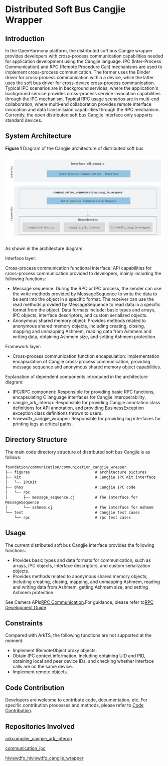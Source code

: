 # Distributed Soft Bus Cangjie Wrapper

## Introduction

In the OpenHarmony platform, the distributed soft bus Cangjie wrapper provides developers with cross-process communication capabilities needed for application development using the Cangjie language. IPC (Inter-Process Communication) and RPC (Remote Procedure Call) mechanisms are used to implement cross-process communication. The former uses the Binder driver for cross-process communication within a device, while the latter uses the soft bus driver for cross-device cross-process communication. Typical IPC scenarios are in background services, where the application's background service provides cross-process service invocation capabilities through the IPC mechanism. Typical RPC usage scenarios are in multi-end collaboration, where multi-end collaboration provides remote interface invocation and data transmission capabilities through the RPC mechanism. Currently, the open distributed soft bus Cangjie interface only supports standard devices.

## System Architecture

**Figure 1** Diagram of the Cangjie architecture of distributed soft bus

![Diagram of the Cangjie architecture of distributed soft bus](figures/communication_cangjie_wrapper_architecture_en.png)

As shown in the architecture diagram:

Interface layer:

Cross-process communication functional interface: API capabilities for cross-process communication provided to developers, mainly including the following functions:

- Message sequence: During the RPC or IPC process, the sender can use the write methods provided by MessageSequence to write the data to be sent into the object in a specific format. The receiver can use the read methods provided by MessageSequence to read data in a specific format from the object. Data formats include: basic types and arrays, IPC objects, interface descriptors, and custom serialized objects.
- Anonymous shared memory object: Provides methods related to anonymous shared memory objects, including creating, closing, mapping and unmapping Ashmem, reading data from Ashmem and writing data, obtaining Ashmem size, and setting Ashmem protection.

Framework layer:

- Cross-process communication function encapsulation: Implementation encapsulation of Cangjie cross-process communication, providing message sequence and anonymous shared memory object capabilities.

Explanation of dependent components introduced in the architecture diagram:

- IPC/RPC component: Responsible for providing basic RPC functions, encapsulating C language interfaces for Cangjie interoperability.
- cangjie_ark_interop: Responsible for providing Cangjie annotation class definitions for API annotation, and providing BusinessException exception class definitions thrown to users.
- hiviewdfx_cangjie_wrapper: Responsible for providing log interfaces for printing logs at critical paths.

## Directory Structure

The main code directory structure of distributed soft bus Cangjie is as follows:


```
foundation/communication/communication_cangjie_wrapper
├── figures                             # architecture pictures
├── kit                                 # Cangjie IPC Kit interface
│   └── IPCKit
├── ohos                                # Cangjie IPC code
│   └── rpc
│       ├── message_sequence.cj         # The interface for MessageSequence
│       └── ashmem.cj                   # The interface for Ashmem
└── test                                # Cangjie test cases
    └── rpc                             # rpc test cases
```

## Usage

The current distributed soft bus Cangjie interface provides the following functions:

- Provides basic types and data formats for communication, such as arrays, IPC objects, interface descriptors, and custom serialization objects.
- Provides methods related to anonymous shared memory objects, including creating, closing, mapping, and unmapping Ashmem, reading and writing data from Ashmem, getting Ashmem size, and setting Ashmem protection.

See Camera APIs[RPC Communication](https://gitcode.com/openharmony-sig/arkcompiler_cangjie_ark_interop/blob/master/doc/API_Reference/source_en/apis/IPCKit/cj-apis-rpc.md).For guidance, please refer to[RPC Development Guide](https://gitcode.com/openharmony-sig/arkcompiler_cangjie_ark_interop/blob/master/doc/Dev_Guide/source_en/ipc/cj-ipc-rpc-overview.md).

## Constraints

Compared with ArkTS, the following functions are not supported at the moment:

- Implement IRemoteObject proxy objects.
- Obtain IPC context information, including obtaining UID and PID, obtaining local and peer device IDs, and checking whether interface calls are on the same device.
- Implement remote objects.

## Code Contribution

Developers are welcome to contribute code, documentation, etc. For specific contribution processes and methods, please refer to [Code Contribution](https://gitcode.com/openharmony/docs/blob/master/en/contribute/code-contribution.md).

## Repositories Involved

[arkcompiler_cangjie_ark_interop](https://gitcode.com/openharmony-sig/arkcompiler_cangjie_ark_interop)

[communication_ipc](https://gitcode.com/openharmony/communication_ipc)

[hiviewdfx_hiviewdfx_cangjie_wrapper](https://gitcode.com/openharmony-sig/hiviewdfx_hiviewdfx_cangjie_wrapper)
